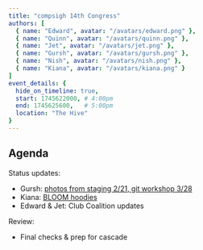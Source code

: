 ```yaml
---
title: "compsigh 14th Congress"
authors: [
  { name: "Edward", avatar: "/avatars/edward.png" },
  { name: "Quinn", avatar: "/avatars/quinn.png" },
  { name: "Jet", avatar: "/avatars/jet.png" },
  { name: "Gursh", avatar: "/avatars/gursh.png" },
  { name: "Nish", avatar: "/avatars/nish.png" },
  { name: "Kiana", avatar: "/avatars/kiana.png" }
]
event_details: {
  hide_on_timeline: true,
  start: 1745622000, # 4:00pm
  end: 1745625600,   # 5:00pm
  location: "The Hive"
}
---
```


## Agenda

Status updates:

- Gursh: [photos from staging 2/21, git workshop 3/28](https://github.com/compsigh/compsigh/issues/39)
- Kiana: [BLOOM hoodies](https://github.com/compsigh/compsigh/issues/44)
- Edward & Jet: Club Coalition updates

Review:

- Final checks & prep for cascade
